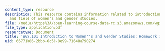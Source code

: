 ```yaml
---
content_type: resource
description: This resource contains information related to introduction to course
  and field of women's and gender studies.
file: /media/https%3A/open-learning-course-data-rc.s3.amazonaws.com/wgs-101-introduction-to-womens-and-gender-studies-fall-2014/66771b862bbb6c508e9971648a790274_MITWGS_101F14_Hwork1.pdf
file_type: application/pdf
resourcetype: Document
title: 'WGS.101 Introduction to Women''s and Gender Studies: Homework 1 Grimke'
uid: 66771b86-2bbb-6c50-8e99-71648a790274
---
```

